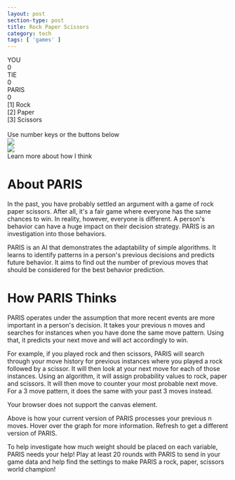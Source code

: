 ```yaml
---
layout: post
section-type: post
title: Rock Paper Scissors
category: tech
tags: [ 'games' ]
---
```


 <script src="https://cdnjs.cloudflare.com/ajax/libs/Chart.js/2.8.0/Chart.bundle.min.js"></script> 
 
<div class="container">
        <div class="projects-card">
            <div class="scoreboard">
                <div class="cat-div">
                    <div class="cat-name">YOU</div>
                    <div class="score" id="user-score">0</div>
                </div>
                <div class="cat-div">
                    <div class="cat-name">TIE</div>
                    <div class="score" id="tie-score">0</div>
                </div>
                <div class="cat-div">
                    <div class="cat-name">PARIS</div>
                    <div class="score" id="ai-score">0</div>
                </div>
            </div>
            <div class="card-con">
                <div class="player-card" id="user-card">
                    <div id="instructions">[1] Rock<br>[2] Paper<br>[3] Scissors<br><br>Use number keys or the buttons below </div>
                    <img class="display-img" id="user-img" src="./source.gif">
                    <div class="btn-con">
                        <div class="select-btn" id="rock" onClick="selection(this.id)"><div></div></div>
                        <div class="select-btn" id="paper" onClick="selection(this.id)"><div></div></div>
                        <div class="select-btn" id="scissors" onClick="selection(this.id)"><div></div></div>
                    </div>
                </div>
                <div class="player-card" id="ai-card">
                    <img class="display-img" id="ai-img" src="./source.gif">
                    <div class="btn-con">
                        <div class="select-btn" id="learn-more-btn"><div>Learn more about how I think</div></div>
                    </div>
                </div>
            </div>
            <div class="mobile-btn">
                    <div class="select-btn" id="rock" onClick="selection(this.id)"><div></div></div>
                    <div class="select-btn" id="paper" onClick="selection(this.id)"><div></div></div>
                    <div class="select-btn" id="scissors" onClick="selection(this.id)"><div></div></div>
            </div>
        </div>
        <div class="projects-card">
            <div class="post-inner">
                <h1>About PARIS</h1>
                <p>
                    In the past, you have probably settled an argument with a game of rock paper scissors. 
                    After all, it's a fair game where everyone has the same chances to win. In reality, however, 
                    everyone is different. A person's behavior can have a huge impact 
                    on their decision strategy. PARIS is an investigation into those behaviors.
                </p>
                <p>
                    PARIS is an AI that demonstrates the adaptability of simple algorithms. It learns to identify patterns in a person's previous decisions and predicts future behavior. It aims to find out the number of previous moves that should be considered for the best behavior prediction. 
                </p>
                <h1 id="think">How PARIS Thinks</h1>
                <p>
                    PARIS operates under the assumption that more recent events are more important in a person's decision. It takes your previous n moves and searches for instances when you have done the same move pattern. Using that, it predicts your next move and will act accordingly to win. 
                </p>
                <p>
                    For example, if you played rock and then scissors, PARIS will search through your move history for previous instances where you played a rock followed by a scissor. It will then look at your next move for each of those instances. Using an algorithm, it will assign probability values to rock, paper and scissors. It will then move to counter your most probable next move. For a 3 move pattern, it does the same with your past 3 moves instead. 
                </p>
                <div class="chart-con">
                    <canvas id="myChart" aria-label="PARIS thinking diagram" role="img"><p>Your browser does not support the canvas element.</p></canvas>
                </div>
                <p>
                    Above is how your current version of PARIS processes your previous n moves. Hover over the graph for more information. Refresh to get a different version of PARIS. 
                </p>
                <p>
                    To help investigate how much weight should be placed on each variable, PARIS needs your help! Play at least 20 rounds with PARIS to send in your game data and help find the settings to make PARIS a rock, paper, scissors world champion!
                </p>
            </div>
        </div>
 <script src="./scripts.js"></script>
